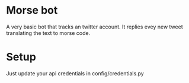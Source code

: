 # Morse bot
A very basic bot that tracks an twitter account. It replies evey new tweet translating the text to morse code.

# Setup
Just update your api credentials in config/credentials.py
